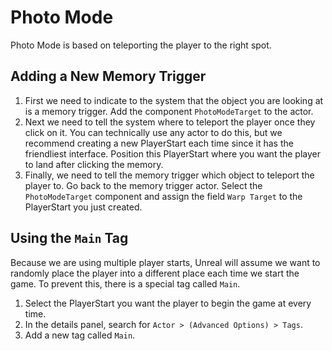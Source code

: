# Photo Mode

Photo Mode is based on teleporting the player to the right spot.

## Adding a New Memory Trigger

1. First we need to indicate to the system that the object you are looking at is a memory trigger. Add the component `PhotoModeTarget` to the actor.
1. Next we need to tell the system where to teleport the player once they click on it. You can technically use any actor to do this, but we recommend creating a new PlayerStart each time since it has the friendliest interface. Position this PlayerStart where you want the player to land after clicking the memory.
1. Finally, we need to tell the memory trigger which object to teleport the player to. Go back to the memory trigger actor. Select the `PhotoModeTarget` component and assign the field `Warp Target` to the PlayerStart you just created.

## Using the `Main` Tag

Because we are using multiple player starts, Unreal will assume we want to randomly place the player into a different place each time we start the game. To prevent this, there is a special tag called `Main`.

1. Select the PlayerStart you want the player to begin the game at every time.
1. In the details panel, search for `Actor > (Advanced Options) > Tags`.
1. Add a new tag called `Main`.